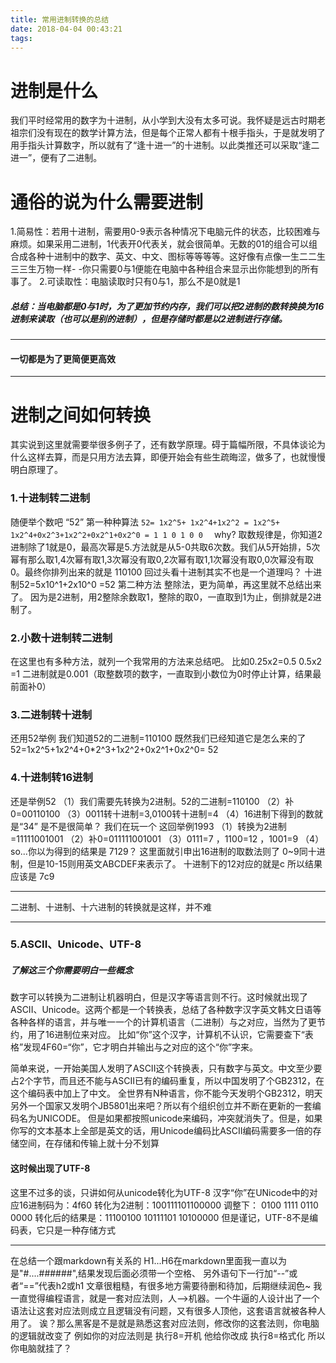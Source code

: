```yaml
---
title: 常用进制转换的总结
date: 2018-04-04 00:43:21
tags:
---
```

# 进制是什么
我们平时经常用的数字为十进制，从小学到大没有太多可说。我怀疑是远古时期老祖宗们没有现在的数学计算方法，但是每个正常人都有十根手指头，于是就发明了用手指头计算数字，所以就有了“逢十进一”的十进制。以此类推还可以采取“逢二进一”，便有了二进制。
# 通俗的说为什么需要进制
1.简易性：若用十进制，需要用0-9表示各种情况下电脑元件的状态，比较困难与麻烦。如果采用二进制，1代表开0代表关，就会很简单。无数的01的组合可以组合成各种十进制中的数字、英文、中文、图标等等等等。这好像有点像一生二二生三三生万物一样- -你只需要0与1便能在电脑中各种组合来显示出你能想到的所有事了。
2.可读取性：电脑读取时只有0与1，那么不是0就是1
##### 总结：当电脑都是0与1时，为了更加节约内存，我们可以把2进制的数转换换为16进制来读取（也可以是别的进制），但是存储时都是以2进制进行存储。
 ***
#### 一切都是为了更简便更高效
***
# 进制之间如何转换
其实说到这里就需要举很多例子了，还有数学原理。碍于篇幅所限，不具体谈论为什么这样去算，而是只用方法去算，即便开始会有些生疏晦涩，做多了，也就慢慢明白原理了。
### 1.十进制转二进制
随便举个数吧
“52”
第一种种算法
`52= 1x2^5+ 1x2^4+1x2^2
     = 1x2^5+ 1x2^4+0x2^3+1x2^2+0x2^1+0x2^0
     = 1 1 0 1 0 0 
     `
  why?
  取数规律是，你知道2进制除了1就是0，最高次幂是5.方法就是从5-0共取6次数。我们从5开始排，5次幂有那么取1,4次幂有取1,3次幂没有取0,2次幂有取1,1次幂没有取0,0次幂没有取0。最终你排列出来的就是 110100
  回过头看十进制其实不也是一个道理吗？
  十进制52=5x10^1+2x10^0
                 =52
第二种方法
整除法，更为简单，再这里就不总结出来了。
因为是2进制，用2整除余数取1，整除的取0，一直取到1为止，倒排就是2进制了。
### 2.小数十进制转二进制
在这里也有多种方法，就列一个我常用的方法来总结吧。
比如0.25x2=0.5
     0.5x2 =1
二进制就是0.001（取整数项的数字，一直取到小数位为0时停止计算，结果最前面补0） 
### 3.二进制转十进制
还用52举例
我们知道52的二进制=110100
既然我们已经知道它是怎么来的了
52=1x2^5+1x2^4+0*2^3+1x2^2+0x2^1+0x2^0= 52
### 4.十进制转16进制
还是举例52
（1）我们需要先转换为2进制。52的二进制=110100
（2）补0=00110100
（3）0011转十进制=3,0100转十进制=4
（4）16进制下得到的数就是“34”
是不是很简单？
我们在玩一个
这回举例1993
（1）转换为2进制=11111001001
（2）补0=011111001001
（3）0111=7 ，1100=12 ，1001=9
（4）so...你以为得到的结果是 7129？
这里面就引申出16进制的取数法则了
0~9同十进制，但是10-15则用英文ABCDEF来表示了。
十进制下的12对应的就是c
所以结果应该是 7c9
***
二进制、十进制、十六进制的转换就是这样，并不难
***
### 5.ASCII、Unicode、UTF-8
##### 了解这三个你需要明白一些概念
数字可以转换为二进制让机器明白，但是汉字等语言则不行。这时候就出现了ASCII、Unicode。这两个都是一个转换表，总结了各种数字汉字英文韩文日语等各种各样的语言，并与唯一一个的计算机语言（二进制）与之对应，当然为了更节约，用了16进制位来对应。
比如“你”这个汉字，计算机不认识，它需要查下“表格”发现4F60=“你”，它才明白并输出与之对应的这个“你”字来。

简单来说，一开始美国人发明了ASCII这个转换表，只有数字与英文。中文至少要占2个字节，而且还不能与ASCII已有的编码重复，所以中国发明了个GB2312，在这个编码表中加上了中文。
全世界有N种语言，你不能今天发明个GB2312，明天另外一个国家又发明个JB5801出来吧？所以有个组织创立并不断在更新的一套编码名为UNICODE。
但是如果都按照unicode来编码，冲突就消失了。但是，如果你写的文本基本上全部是英文的话，用Unicode编码比ASCII编码需要多一倍的存储空间，在存储和传输上就十分不划算
#### 这时候出现了UTF-8
这里不过多的谈，只讲如何从unicode转化为UTF-8
汉字“你”在UNicode中的对应16进制码为：4f60
转化为2进制：100111101100000
调整下： 0100  1111 0110  0000
转化后的结果是：11100100 10111101 10100000
但是谨记，UTF-8不是编码表，它只是一种存储方式
***
在总结一个跟markdown有关系的
H1...H6在markdown里面我一直以为是"#....######",结果发现后面必须带一个空格、
另外语句下一行加“--”或者“==”代表h2或h1
文章很粗糙，有很多地方需要待删和待加，后期继续润色~
我一直觉得编程语言，就是一套对应法则，人-->机器。一个牛逼的人设计出了一个语法让这套对应法则成立且逻辑没有问题，又有很多人顶他，这套语言就被各种人用了。
诶？那么黑客是不是就是熟悉这套对应法则，修改你的这套法则，你电脑的逻辑就改变了
例如你的对应法则是
执行8=开机
他给你改成
执行8=格式化
所以你电脑就挂了？
